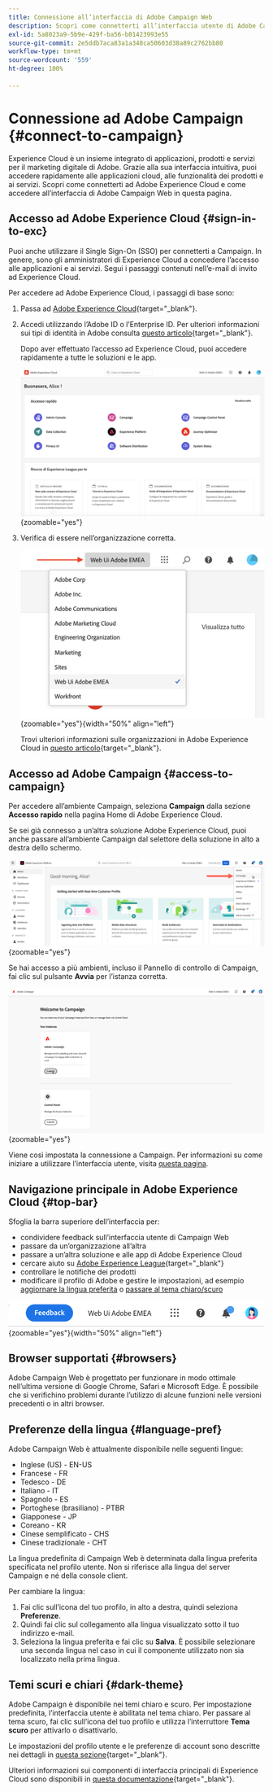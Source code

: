 ```yaml
---
title: Connessione all’interfaccia di Adobe Campaign Web
description: Scopri come connetterti all’interfaccia utente di Adobe Campaign Web
exl-id: 5a8023a9-5b9e-429f-ba56-b01423993e55
source-git-commit: 2e5ddb7aca83a1a348ca50603d38a89c2762bb80
workflow-type: tm+mt
source-wordcount: '559'
ht-degree: 100%

---
```


# Connessione ad Adobe Campaign {#connect-to-campaign}

Experience Cloud è un insieme integrato di applicazioni, prodotti e servizi per il marketing digitale di Adobe. Grazie alla sua interfaccia intuitiva, puoi accedere rapidamente alle applicazioni cloud, alle funzionalità dei prodotti e ai servizi. Scopri come connetterti ad Adobe Experience Cloud e come accedere all’interfaccia di Adobe Campaign Web in questa pagina.

## Accesso ad Adobe Experience Cloud {#sign-in-to-exc}

Puoi anche utilizzare il Single Sign-On (SSO) per connetterti a Campaign. In genere, sono gli amministratori di Experience Cloud a concedere l’accesso alle applicazioni e ai servizi. Segui i passaggi contenuti nell’e-mail di invito ad Experience Cloud.

Per accedere ad Adobe Experience Cloud, i passaggi di base sono:

1. Passa ad [Adobe Experience Cloud](https://experience.adobe.com/){target="_blank"}.

1. Accedi utilizzando l’Adobe ID o l’Enterprise ID. Per ulteriori informazioni sui tipi di identità in Adobe consulta [questo articolo](https://helpx.adobe.com/it/enterprise/using/users.html){target="_blank"}.

   Dopo aver effettuato l’accesso ad Experience Cloud, puoi accedere rapidamente a tutte le soluzioni e le app.

   ![](assets/exc-home.png){zoomable=&quot;yes&quot;}

1. Verifica di essere nell’organizzazione corretta.

   ![](assets/exc-orgs.png){zoomable=&quot;yes&quot;}{width="50%" align="left"}

   Trovi ulteriori informazioni sulle organizzazioni in Adobe Experience Cloud in [questo articolo](https://experienceleague.adobe.com/docs/core-services/interface/administration/organizations.html?lang=it){target="_blank"}.


## Accesso ad Adobe Campaign {#access-to-campaign}

Per accedere all’ambiente Campaign, seleziona **Campaign** dalla sezione **Accesso rapido** nella pagina Home di Adobe Experience Cloud.

Se sei già connesso a un’altra soluzione Adobe Experience Cloud, puoi anche passare all’ambiente Campaign dal selettore della soluzione in alto a destra dello schermo.

![](assets/solution-switcher.png){zoomable=&quot;yes&quot;}

Se hai accesso a più ambienti, incluso il Pannello di controllo di Campaign, fai clic sul pulsante **Avvia** per l’istanza corretta.

![](assets/launch-campaign.png){zoomable=&quot;yes&quot;}

Viene così impostata la connessione a Campaign. Per informazioni su come iniziare a utilizzare l’interfaccia utente, visita [questa pagina](user-interface.md).

## Navigazione principale in Adobe Experience Cloud {#top-bar}

Sfoglia la barra superiore dell’interfaccia per:

* condividere feedback sull’interfaccia utente di Campaign Web
* passare da un’organizzazione all’altra
* passare a un’altra soluzione e alle app di Adobe Experience Cloud
* cercare aiuto su [Adobe Experience League](https://experienceleague.adobe.com/docs/?lang=it){target="_blank"}
* controllare le notifiche dei prodotti
* modificare il profilo di Adobe e gestire le impostazioni, ad esempio [aggiornare la lingua preferita](#language-pref) o [passare al tema chiaro/scuro](#dark-theme)

![](assets/do-not-localize/unified-shell.png){zoomable=&quot;yes&quot;}{width="50%" align="left"}

## Browser supportati {#browsers}

Adobe Campaign Web è progettato per funzionare in modo ottimale nell’ultima versione di Google Chrome, Safari e Microsoft Edge. È possibile che si verifichino problemi durante l’utilizzo di alcune funzioni nelle versioni precedenti o in altri browser.

## Preferenze della lingua {#language-pref}

Adobe Campaign Web è attualmente disponibile nelle seguenti lingue:

* Inglese (US) - EN-US
* Francese - FR
* Tedesco - DE
* Italiano - IT
* Spagnolo - ES
* Portoghese (brasiliano) - PTBR
* Giapponese - JP
* Coreano - KR
* Cinese semplificato - CHS
* Cinese tradizionale - CHT


La lingua predefinita di Campaign Web è determinata dalla lingua preferita specificata nel profilo utente. Non si riferisce alla lingua del server Campaign e né della console client.

Per cambiare la lingua:

1. Fai clic sull’icona del tuo profilo, in alto a destra, quindi seleziona **Preferenze**.
1. Quindi fai clic sul collegamento alla lingua visualizzato sotto il tuo indirizzo e-mail.
1. Seleziona la lingua preferita e fai clic su **Salva**. È possibile selezionare una seconda lingua nel caso in cui il componente utilizzato non sia localizzato nella prima lingua.

<!--
>[!CAUTION]
>
>If you plan to use [AI-powered contextual help](using-ai.md) capabilities, you must set your prefered language to English. Other languages are not supported.
>
-->

## Temi scuri e chiari {#dark-theme}

Adobe Campaign è disponibile nei temi chiaro e scuro. Per impostazione predefinita, l’interfaccia utente è abilitata nel tema chiaro. Per passare al tema scuro, fai clic sull’icona del tuo profilo e utilizza l’interruttore **Tema scuro** per attivarlo o disattivarlo.

Le impostazioni del profilo utente e le preferenze di account sono descritte nei dettagli in [questa sezione](https://experienceleague.adobe.com/docs/core-services/interface/experience-cloud.html?lang=it#preferences){target="_blank"}.

Ulteriori informazioni sui componenti di interfaccia principali di Experience Cloud sono disponibili in [questa documentazione](https://experienceleague.adobe.com/docs/core-services/interface/experience-cloud.html?lang=it){target="_blank"}.
